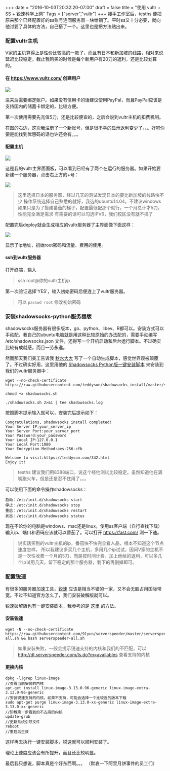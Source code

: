 +++
date = "2016-10-03T20:32:20-07:00"
draft = false
title = "使用 vultr + SS + 锐速科学上网"
Tags = ["server","vultr"]
+++
接手工作室后，tesths 便把原来那个已经配置好的ss账号连同服务器一块给销了。平时ss又十分必要，就向他讨要了具体的方法，自己搭了一个。这里也是把方法贴出来。

### 配置vultr主机
V家的主机算得上是性价比较高的一款了，而且有日本和新加坡的线路，相对来说延迟比较稳定。截止我购买的时候是每个新用户有20刀的返利，还是比较划算的。
#### 在 https://www.vultr.com/ 创建用户
![](https://c1.staticflickr.com/1/687/33457501971_fe260f32da_b.jpg)

进来后需要绑定账户。如果没有信用卡的话建议使用PayPal，而且PayPal应该是支持国内的储蓄卡绑定的，比较方便。

第一次使用需要先充值5刀，还是比较便宜的，之后会说到vultr主机的扣费机制。

在图的右边，这次我注册了一个新账号，但是很不幸的显示返利变少了。。。好吧你要是能找到优惠码的话也许还会有。。。

#### 配置主机
![](https://c1.staticflickr.com/4/3883/32743726394_8cb9dbd881_b.jpg)

这是我的vultr主界面面板，可以看到已经有了两个在运行的服务器。如果开始要新建一个服务器，点击右上方的+号：

![](https://c1.staticflickr.com/4/3796/32743725874_59c0cd1116_b.jpg)
>这里选择日本的服务器，经过几天的测试发现日本的要比新加坡的线路快不少
操作系统选择自己熟悉的就好，我选的ubuntu14.04，不建议windows
如果只是为了搭建番茄的梯子，配置最低配那个就行，一个月总计才5刀，性能完全满足需求
有需要的话可以勾选IPV6，我们校区没有就不搞了

配置完后deploy就会生成相应的vultr服务器了主界面像下面这样：

![](https://c1.staticflickr.com/3/2896/32743725054_71c68e7697_b.jpg)

显示了ip地址，初始root密码和流量、费用的使用。

#### ssh到vultr服务器
打开终端，输入
>ssh root@你的vultr主机ip

第一次验证选择'YES'，输入初始密码后便连上了vultr服务器。

>可以 `passwd root` 修改初始密码

### 安装shadowsocks-python服务器版
shadowsocks服务器有很多版本，go、python、libev、R都可以。安装方式可以手动配，我自己的ubuntu电脑就是用这种比较原始的办法配的，需要手动编写 /etc/shadowsocks.json 文件，还得写一个开机启动和后台运行脚本。不过确实比较有成就感，而且一劳永逸。

然而那天我们美工告诉我 [秋水大大](https://teddysun.com/) 写了一个自动生成脚本，感觉世界观被颠覆了。不过确实好用，这里用他的 [Shadowsocks Python版一键安装脚本](https://teddysun.com/342.html) 来安装到我们的vultr服务器中：
```
wget --no-check-certificate https://raw.githubusercontent.com/teddysun/shadowsocks_install/master/shadowsocks.sh

chmod +x shadowsocks.sh

./shadowsocks.sh 2>&1 | tee shadowsocks.log
```
按照脚本提示输入就可以，安装完后提示如下：
```
Congratulations, shadowsocks install completed!
Your Server IP:your_server_ip
Your Server Port:your_server_port
Your Password:your_password
Your Local IP:127.0.0.1
Your Local Port:1080
Your Encryption Method:aes-256-cfb

Welcome to visit:https://teddysun.com/342.html
Enjoy it!
```
>tesths 建议我们用8388端口，说这个经他测试比较稳定。虽然知道他在满嘴跑火车，但是还是忍不住用了。。。

可以使用下面的命令操作shadowsocks：
```
启动：/etc/init.d/shadowsocks start
停止：/etc/init.d/shadowsocks stop
重启：/etc/init.d/shadowsocks restart
状态：/etc/init.d/shadowsocks status
```

现在不论你的电脑是windows、mac还是linux，使用ss客户端（自行查找下载）输入ip、端口和密码应该就可以番茄了。可以打开 https://fast.com/ 测一下速。
>说实话买到的vultr主机的ip，番茄快不快完全看人品，根本不知道这个节点速度怎样。
所以我建议多买几个主机，多用几个ip试试，因问V家的主机不是一次性收费一个月的5刀，而是按时间计费。加上他给的返利，可以多几个ip试用几天，留下稳定的那个服务器，剩下的再删掉即可。

### 配置锐速
有很多的服务器加速工具，[锐速](http://www.serverspeeder.com/) 应该是相当不错的一家，又不会无脑占用国际带宽。不过不知道官方怎么了，我们安装破解版就可以。

锐速破解版也有一键安装脚本，我参考的是 [这里](https://www.91yun.org/archives/683) 的方法。

#### 安装锐速
```
wget -N --no-check-certificate https://raw.githubusercontent.com/91yun/serverspeeder/master/serverspeeder-all.sh && bash serverspeeder-all.sh
```

>如果安装失败，一般会提示锐速支持的内核和我们的不匹配，可以 http://dl.serverspeeder.com/ls.do?m=availables 查看支持的内核

#### 更换内核
```
dpkg -l|grep linux-image
//查看当前安装的内核
apt-get install linux-image-3.13.0-96-generic linux-image-extra-3.13.0-96-generic
//安装锐速支持的内核，如果不支持，可能会选择一个比较近的版本下载
sudo apt-get purge linux-image-3.13.0-xx-generic linux-image-extra-3.13.0-xx-generic
//卸载第一步看到的不支持的内核
update-grub
//更新系统引导文件
reboot
//重启后生效
```

这样再去执行一键安装脚本，锐速就可以顺利安装了。

理论上速度应该会有所提升，而且还比较明显。

最后我只想说，脚本真是个好东西啊。。。
（默哀一下阿里月饼事件的员工们）


